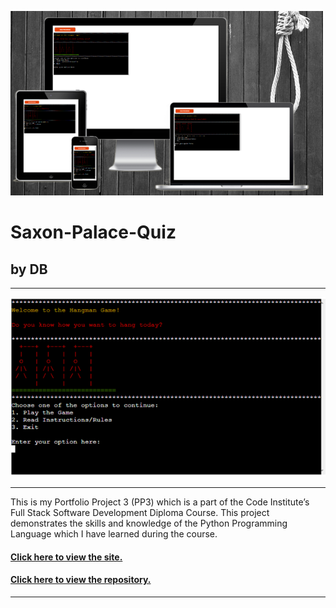 ![mockup of homepage](assets/pictures/AmIResponsive-03.png)

# Saxon-Palace-Quiz

## by DB

---


![logo](assets/testing/manual/MT-01.png)


---

This is my Portfolio Project 3 (PP3) which is a part of the Code Institute’s Full Stack Software Development Diploma Course. This project demonstrates the skills and knowledge of the Python Programming Language which I have learned during the course.

#### [Click here to view the site.](https://pp3-hangman-db.herokuapp.com/)
#### [Click here to view the repository.](https://github.com/DominikBBB/PP3-Hangman)

---